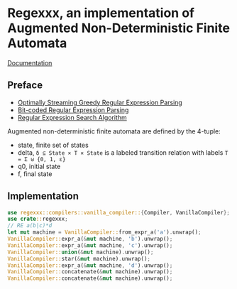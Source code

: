 # Regexxx, an implementation of Augmented Non-Deterministic Finite Automata

[Documentation](https://bever1337.github.io/regexxx/regexxx/index.html)

## Preface

- [Optimally Streaming Greedy Regular Expression Parsing](./pubs/grathwohl2014-0-paper.pdf)
- [Bit-coded Regular Expression Parsing](./pubs/fritz-paper.pdf)
- [Regular Expression Search Algorithm](./pubs/Thompson-1968.pdf)

Augmented non-deterministic finite automata are defined by the 4-tuple:

- state, finite set of states
- delta, `δ ⊆ State × T × State` is a labeled transition relation with labels `T = Σ ⊎ {0, 1, ε}`
- q0, initial state
- f, final state

## Implementation

```rust
use regexxx::compilers::vanilla_compiler::{Compiler, VanillaCompiler};
use crate::regexxx;
// RE a(b|c)*d
let mut machine = VanillaCompiler::from_expr_a('a').unwrap();
VanillaCompiler::expr_a(&mut machine, 'b').unwrap();
VanillaCompiler::expr_a(&mut machine, 'c').unwrap();
VanillaCompiler::union(&mut machine).unwrap();
VanillaCompiler::star(&mut machine).unwrap();
VanillaCompiler::expr_a(&mut machine, 'd').unwrap();
VanillaCompiler::concatenate(&mut machine).unwrap();
VanillaCompiler::concatenate(&mut machine).unwrap();
```
